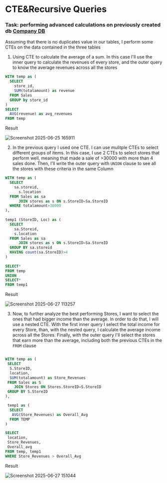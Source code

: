 # CTE&Recursive Queries
### Task: performing advanced calculations on previously created db [Company DB](https://github.com/Gioker90/SQL/blob/328f6cae24be7877e64e282a93f8b024b47ad4a2/DB%20%26%20tables%20Creation_Sales.md)

Assuming that there is no duplicates value in our tables, I perform some CTEs on the data contained in the three tables

1. Using CTE to calculate the average of a sum. In this case I'll use the inner query to calculate the revenues of every store, and the outer query to know the average revenues across all the stores

```sql
WITH temp as (
  SELECT
    store_id,
    SUM(totalamount) as revenue
  FROM Sales
  GROUP by store_id
)
SELECT
  AVG(revenue) as avg_revenues
FROM temp
```
Result

![Screenshot 2025-06-25 165911](https://github.com/user-attachments/assets/b9408747-a883-4d12-b819-91d5d346fc88)

2. In the previous query I used one CTE. I can use mulitple CTEs to select different groups of items. In this case, I use 2 CTEs to select stores that perform well, meaning that made a sale of >30000 with more than 4 sales done.
Then, I'll write the outer query with `UNION` clause to see all the stores with these criteria in the same Column

```sql
WITH temp as (
  SELECT
    sa.storeid,
	  s.location
  FROM Sales as sa
	  JOIN stores as s ON s.StoreID=Sa.StoreID
  WHERE totalamount>30000
),
   
temp1 (StoreID, Loc) as (
  SELECT
    sa.Storeid,
    s.location
  FROM Sales as sa
	  JOIN stores as s ON s.StoreID=Sa.StoreID
  GROUP BY sa.storeid
  HAVING count(sa.StoreID)>4
)
  
SELECT*
FROM temp  
UNION 
SELECT*
FROM temp1
```
Result

![Screenshot 2025-06-27 113257](https://github.com/user-attachments/assets/75ac1bbb-1e36-45dd-8f2e-fd5bebf2abeb)

3. Now, to further analyze the best performing Stores, I want to select the ones that had bigger income than the average. In order to do that, I will use a nested CTE.
With the first inner query I select the total income for every Store, than, with the nested query, I calculate the average income across all the Stores.
Finally, with the outer query I'll select the stores that earn more than the average, including both the previous CTEs in the `FROM` clause

```sql

WITH temp as (
 SELECT
  S.StoreID,
  location,
  SUM(totalamount) as Store_Revenues
 FROM Sales as S
	JOIN Stores ON Stores.StoreID=S.StoreID
 GROUP BY S.StoreID
),

 temp1 as (
  SELECT
   AVG(Store_Revenues) as Overall_Avg
  FROM TEMP
)

SELECT
 location,
 Store_Revenues,
 Overall_avg
FROM temp, temp1
WHERE Store_Revenues > Overall_Avg
```
Result

![Screenshot 2025-06-27 151044](https://github.com/user-attachments/assets/dead8a53-58b4-4e41-a3ae-0744a25cc126)
